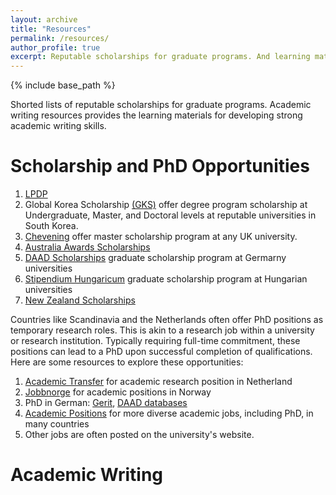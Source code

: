 ```yaml
---
layout: archive
title: "Resources"
permalink: /resources/
author_profile: true
excerpt: Reputable scholarships for graduate programs. And learning materials for academic writing development
---
```


{% include base_path %}

Shorted lists of reputable scholarships for graduate programs. Academic writing resources provides the learning materials for developing strong academic writing skills.

Scholarship and PhD Opportunities
======
1. [LPDP](https://lpdp.kemenkeu.go.id/)
2. Global Korea Scholarship [(GKS)](http://www.niied.go.kr/user/nd35203.do) offer degree program scholarship at Undergraduate, Master, and Doctoral levels at reputable universities in South Korea. 
3. [Chevening](https://www.chevening.org/scholarships/) offer master scholarship program at any UK university.
4. [Australia Awards Scholarships](https://www.dfat.gov.au/people-to-people/australia-awards/australia-awards-scholarships)
5. [DAAD Scholarships](https://www2.daad.de/deutschland/stipendium/datenbank/en/21148-scholarship-database/) graduate scholarship program at Germarny universities
6. [Stipendium Hungaricum](https://stipendiumhungaricum.hu) graduate scholarship program at Hungarian universities
7. [New Zealand Scholarships](https://www.nzscholarships.govt.nz/)

Countries like Scandinavia and the Netherlands often offer PhD positions as temporary research roles. This is akin to a research job within a university or research institution. Typically requiring full-time commitment, these positions can lead to a PhD upon successful completion of qualifications. Here are some resources to explore these opportunities: 

1. [Academic Transfer](https://www.academictransfer.com/en/) for academic research position in Netherland
2. [Jobbnorge](https://www.jobbnorge.no/search/en) for academic positions in Norway
3. PhD in German: [Gerit](https://gerit.org/en), [DAAD databases](https://www.daad.de/en/studying-in-germany/phd-studies-research/phd-germany/)
4. [Academic Positions](https://academicpositions.com/) for more diverse academic jobs, including PhD, in many countries
5. Other jobs are often posted on the university's website.


Academic Writing
======
